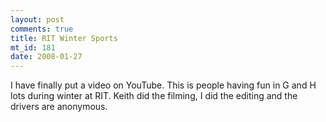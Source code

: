 ```yaml
--- 
layout: post
comments: true
title: RIT Winter Sports
mt_id: 181
date: 2008-01-27
---
```

I have finally put a video on YouTube.  This is people having fun in G and H lots during winter at RIT.  Keith did the filming, I did the editing and the drivers are anonymous.
<object width="425" height="350"> <param name="movie" value="http://www.youtube.com/v/9HwZ7DwiISM"> </param> <embed src="http://www.youtube.com/v/9HwZ7DwiISM" type="application/x-shockwave-flash" width="425" height="350"> </embed> </object>

